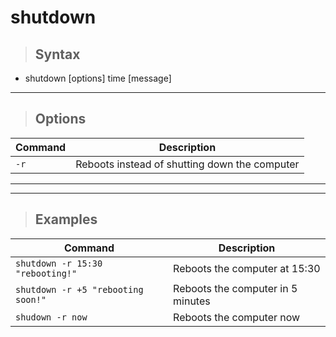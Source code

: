 # shutdown

> ## **Syntax**

- shutdown [options] time [message]

---

> ## **Options**

| **Command**   | **Description**   | 
| --------------|-------------------|
| `-r` | Reboots instead of shutting down the computer |

---
---

> ## **Examples**

| **Command**   | **Description**   | 
| --------------|-------------------|
| `shutdown -r 15:30 "rebooting!"` | Reboots the computer at 15:30 |
| `shutdown -r +5 "rebooting soon!"` | Reboots the computer in 5 minutes |
| `shudown -r now` | Reboots the computer now |